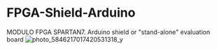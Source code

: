 # FPGA-Shield-Arduino
MODULO FPGA SPARTAN7. Arduino shield or "stand-alone" evaluation board
![photo_5846217017420531318_y](https://github.com/user-attachments/assets/4a0828b4-4116-4ba1-966c-e1412d2a7e7a)
